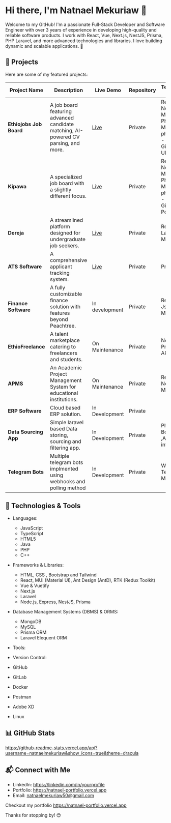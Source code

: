 # Hi there, I'm Natnael Mekuriaw 👋

Welcome to my GitHub! I'm a passionate Full-Stack Developer and Software Engineer with over 3 years of experience in developing high-quality and reliable software products. I work with React, Vue, Next.js, NestJS, Prisma, PHP Laravel, and more advanced technologies and libraries. I love building dynamic and scalable applications. 🚀

## 📌 Projects

Here are some of my featured projects:

| Project Name            | Description                                                                 | Live Demo                                   | Repository      | Technologies & Tools |
|-------------------------|---------------------------------------------------------------------------|---------------------------------------------|----------------|----------------------|
| **Ethiojobs Job Board** | A job board featuring advanced candidate matching, AI-powered CV parsing, and more. | [Live](https://ethiojobs.net) | Private | React, NestJS, Material UI, Php, Laravel, Mysql, phpMyAdmin - Docker, GitLab, Ubuntu linux |
| **Kipawa**             | A specialized job board with a slightly different focus.                  | [Live](https://www.kipawa.io) | Private | React, NestJS, Material UI, Php, Laravel, Mysql, phpMyAdmin - Docker, GitLab, PostgreSQL |
| **Dereja**             | A streamlined platform designed for undergraduate job seekers.            | [Live](https://www.dereja.com/) | Private | React, Php Laravel, MongoDB |
| **ATS Software**       | A comprehensive applicant tracking system.                               | [Live](https://ats.ethiojobs.net) | Private | Private | React, NestJS, Material UI, Php, Laravel, Mysql, phpMyAdmin - Docker, GitLab, Ubuntu linux |
| **Finance Software**   | A fully customizable finance solution with features beyond Peachtree.   | In development | Private | React, Nest Js, Prisma, Mysql |
| **EthioFreelance**     | A talent marketplace catering to freelancers and students.               | On Maintenance | Private | Next.js, Prisma, Stripe API |
| **APMS**               | An Academic Project Management System for educational institutions.       | On Maintenance | Private | React, NestJS, MySQL |
| **ERP Software**               | Cloud based ERP solution.       | In Development | Private |
| **Data Sourcing App**               | Simple laravel based Data storing, sourcing and filtering app.       | In Development | Private | PhpLaravel, BootStrap ,AWS integration,  |
| **Telegram Bots**               | Multiple telegram bots implmented using webhooks and polling method  | In Development | Private | Webhooks, TelegraphJs, Mysql  |

## 🚀 Technologies & Tools


- Languages:

  -  JavaScript
  -  TypeScript
  -  HTML5
  -  Java
  -  PHP
  -  C++

- Frameworks & Libraries:

  -  HTML, CSS , Bootstrap and Tailwind
  -  React, MUI (Material UI), Ant Design (AntD), RTK (Redux Toolkit)
  -  Vue & Vuetify
  -  Next.js
  -  Laravel
  -  Node.js, Express, NestJS, Prisma

- Database Management Systems (DBMS) & ORMS:
  -  MongoDB
  -  MySQL
  -  Prisma ORM
  -  Laravel Elequent ORM

- Tools:

 -  Version Control:
   - GitHub
   - GitLab
 - Docker
 - Postman
 - Adobe XD
 - Linux


## 📊 GitHub Stats
https://github-readme-stats.vercel.app/api?username=natnaelmekuriaw&show_icons=true&theme=dracula


## 📬 Connect with Me

- LinkedIn: https://linkedin.com/in/yourprofile
- Portfolio: https://natnael-portfolio.vercel.app
- Email: [natnaelmekuriaw50@gmail.com](mailto\:natnaelmekuriaw50@gmail.com)

Checkout my portfolio https://natnael-portfolio.vercel.app

Thanks for stopping by! 😊

